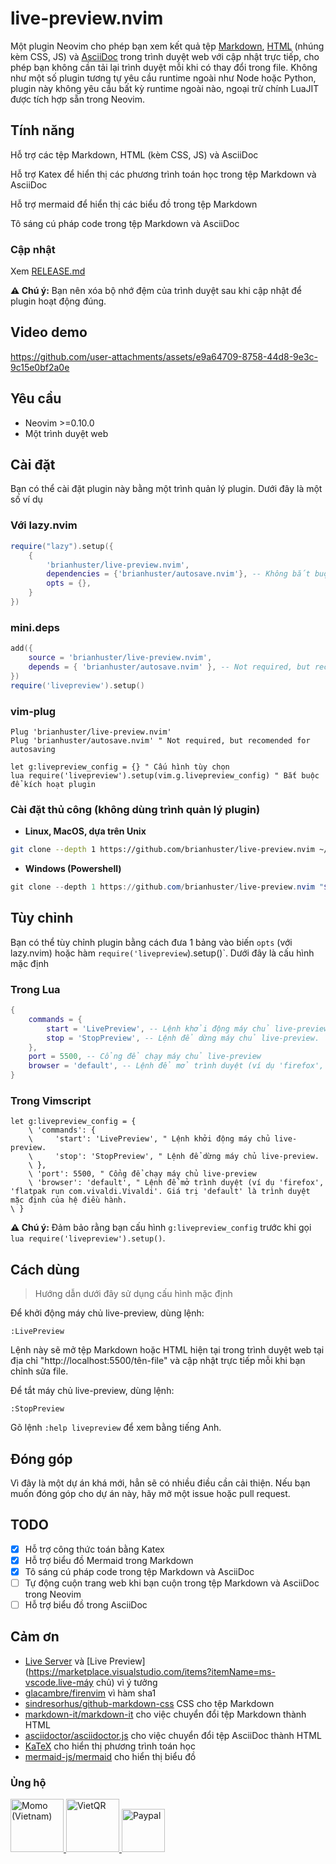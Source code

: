 # live-preview.nvim

Một plugin Neovim cho phép bạn xem kết quả tệp [Markdown](https://vi.wikipedia.org/wiki/Markdown), [HTML](https://vi.wikipedia.org/wiki/HTML) (nhúng kèm CSS, JS) và [AsciiDoc](https://asciidoc.org/) trong trình duyệt web với cập nhật trực tiếp, cho phép bạn không cần tải lại trình duyệt mỗi khi có thay đổi trong file. Không như một số plugin tương tự yêu cầu runtime ngoài như Node hoặc Python, plugin này không yêu cầu bất kỳ runtime ngoài nào, ngoại trừ chính LuaJIT được tích hợp sẵn trong Neovim.

## Tính năng
Hỗ trợ các tệp Markdown, HTML (kèm CSS, JS) và AsciiDoc

Hỗ trợ Katex để hiển thị các phương trình toán học trong tệp Markdown và AsciiDoc

Hỗ trợ mermaid để hiển thị các biểu đồ trong tệp Markdown

Tô sáng cú pháp code trong tệp Markdown và AsciiDoc

### Cập nhật

Xem [RELEASE.md](RELEASE.md)

**⚠️ Chú ý:** Bạn nên xóa bộ nhớ đệm của trình duyệt sau khi cập nhật để plugin hoạt động đúng.

## Video demo

https://github.com/user-attachments/assets/e9a64709-8758-44d8-9e3c-9c15e0bf2a0e

## Yêu cầu

- Neovim >=0.10.0
- Một trình duyệt web

## Cài đặt

Bạn có thể cài đặt plugin này bằng một trình quản lý plugin. Dưới đây là một số ví dụ 

### Với lazy.nvim
```lua
require("lazy").setup({
    {
        'brianhuster/live-preview.nvim',
        dependencies = {'brianhuster/autosave.nvim'}, -- Không bắt buộc, nhưng nên có để tự động lưu tệp khi bạn chỉnh sửa file
        opts = {},
    }
})
```

### mini.deps
```lua
add({
    source = 'brianhuster/live-preview.nvim',
    depends = { 'brianhuster/autosave.nvim' }, -- Not required, but recomended for autosaving
})
require('livepreview').setup()
```

### vim-plug
```vim
Plug 'brianhuster/live-preview.nvim'
Plug 'brianhuster/autosave.nvim' " Not required, but recomended for autosaving

let g:livepreview_config = {} " Cấu hình tùy chọn
lua require('livepreview').setup(vim.g.livepreview_config) " Bắt buộc để kích hoạt plugin
```
### Cài đặt thủ công (không dùng trình quản lý plugin)

- **Linux, MacOS, dựa trên Unix**

```sh
git clone --depth 1 https://github.com/brianhuster/live-preview.nvim ~/.config/nvim/pack/brianhuster/start/live-preview.nvim
```

- **Windows (Powershell)**

```powershell
git clone --depth 1 https://github.com/brianhuster/live-preview.nvim "$HOME/AppData/Local/nvim/pack/brianhuster/start/live-preview.nvim"
```

## Tùy chỉnh

Bạn có thể tùy chỉnh plugin bằng cách đưa 1 bảng vào biến `opts` (với lazy.nvim) hoặc hàm `require('livepreview`).setup()`. Dưới đây là cấu hình mặc định

### Trong Lua

```lua
{
    commands = {
        start = 'LivePreview', -- Lệnh khởi động máy chủ live-preview.
        stop = 'StopPreview', -- Lệnh để dừng máy chủ live-preview.
    },
    port = 5500, -- Cổng để chạy máy chủ live-preview 
    browser = 'default', -- Lệnh để mở trình duyệt (ví dụ 'firefox', 'flatpak run com.vivaldi.Vivaldi'. Giá trị 'default' là trình duyệt mặc định của hệ điều hành. 
}
```

### Trong Vimscript

```vim
let g:livepreview_config = {
    \ 'commands': {
    \     'start': 'LivePreview', " Lệnh khởi động máy chủ live-preview.
    \     'stop': 'StopPreview', " Lệnh để dừng máy chủ live-preview.
    \ },
    \ 'port': 5500, " Cổng để chạy máy chủ live-preview
    \ 'browser': 'default', " Lệnh để mở trình duyệt (ví dụ 'firefox', 'flatpak run com.vivaldi.Vivaldi'. Giá trị 'default' là trình duyệt mặc định của hệ điều hành.
\ }
```

**⚠️ Chú ý:** Đảm bảo rằng bạn cấu hình `g:livepreview_config` trước khi gọi `lua require('livepreview').setup()`.

## Cách dùng

> Hướng dẫn dưới đây sử dụng cấu hình mặc định

Để khởi động máy chủ live-preview, dùng lệnh:

`:LivePreview`

Lệnh này sẽ mở tệp Markdown hoặc HTML hiện tại trong trình duyệt web tại địa chỉ "http://localhost:5500/tên-file" và cập nhật trực tiếp mỗi khi bạn chỉnh sửa file.

Để tắt máy chủ live-preview, dùng lệnh:

`:StopPreview`

Gõ lệnh `:help livepreview` để xem bằng tiếng Anh.

## Đóng góp

Vì đây là một dự án khá mới, hẳn sẽ có nhiều điều cần cải thiện. Nếu bạn muốn đóng góp cho dự án này, hãy mở một issue hoặc pull request. 

## TODO

- [x] Hỗ trợ công thức toán bằng Katex
- [x] Hỗ trợ biểu đồ Mermaid trong Markdown
- [x] Tô sáng cú pháp code trong tệp Markdown và AsciiDoc
- [ ] Tự động cuộn trang web khi bạn cuộn trong tệp Markdown và AsciiDoc trong Neovim
- [ ] Hỗ trợ biểu đồ trong AsciiDoc

## Cảm ơn
* [Live Server](https://marketplace.visualstudio.com/items?itemName=ritwickdey.LiveServer) và [Live Preview](https://marketplace.visualstudio.com/items?itemName=ms-vscode.live-máy chủ) vì ý tưởng
* [glacambre/firenvim](https://github.com/glacambre/firenvim) vì hàm sha1
* [sindresorhus/github-markdown-css](https://github.com/sindresorhus/github-markdown-css) CSS cho tệp Markdown
* [markdown-it/markdown-it](https://github.com/markdown-it/markdown-it) cho việc chuyển đổi tệp Markdown thành HTML
* [asciidoctor/asciidoctor.js](https://github.com/asciidoctor/asciidoctor.js) cho việc chuyển đổi tệp AsciiDoc thành HTML
* [KaTeX](https://github.com/KaTeX/KaTeX) cho hiển thị phương trình toán học
* [mermaid-js/mermaid](https://github.com/mermaid-js/mermaid) cho hiển thị biểu đồ


### Ủng hộ

<a href="https://me.momo.vn/brianphambinhan">
    <img src="https://github.com/user-attachments/assets/3907d317-b62f-43f5-a231-3ec7eb4eaa1b" alt="Momo (Vietnam)" style="height: 85px;">
</a>
<a href="https://img.vietqr.io/image/mb-9704229209586831984-print.png?addInfo=Donate%20for%20livepreview%20plugin%20nvim&accountName=PHAM%20BINH%20AN">
    <img src="https://github.com/user-attachments/assets/f28049dc-ce7c-4975-a85e-be36612fd061" alt="VietQR" style="height: 85px;">
</a>
<a href="https://paypal.me/brianphambinhan">
    <img src="https://www.paypalobjects.com/webstatic/mktg/logo/pp_cc_mark_111x69.jpg" alt="Paypal" style="height: 69px;">
</a>
